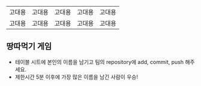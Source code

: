 <table>
      <tbody>
        <tr>
          <td>고대용</td>
          <td>고대용</td>
          <td>고대용</td>
          <td>고대용</td>
          <td>고대용</td>
        </tr>
        <tr>
          <td>고대용</td>
          <td>고대용</td>
          <td>고대용</td>
          <td>고대용</td>
          <td>고대용</td>
       </tr>
      </tbody>
</table>

## 땅따먹기 게임

- 테이블 시트에 본인의 이름을 남기고 팀의 repository에 add, commit, push 해주세요.
- 제한시간 5분 이후에 가장 많은 이름을 남긴 사람이 우승!
